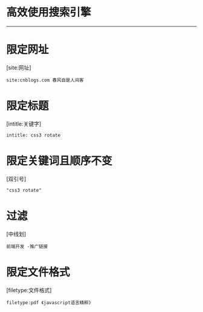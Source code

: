 #  高效使用搜索引擎

---

# 限定网址

[site:网址]

```
site:cnblogs.com 春风自是人间客
```

# 限定标题

[intitle:关键字]

```
intitle: css3 rotate
```

# 限定关键词且顺序不变

[双引号]

```
"css3 rotate"
```

# 过滤

[中线划]

```
前端开发 -推广链接
```

# 限定文件格式

[filetype:文件格式]

```
filetype:pdf 《javascript语言精粹》
```